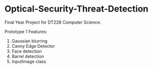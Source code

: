 # Optical-Security-Threat-Detection
Final Year Project for DT228 Computer Science.

Prototype 1 Features:

  1. Gaussian blurring
  2. Canny Edge Detector
  3. Face detection
  4. Barrel detection
  5. InputImage class
